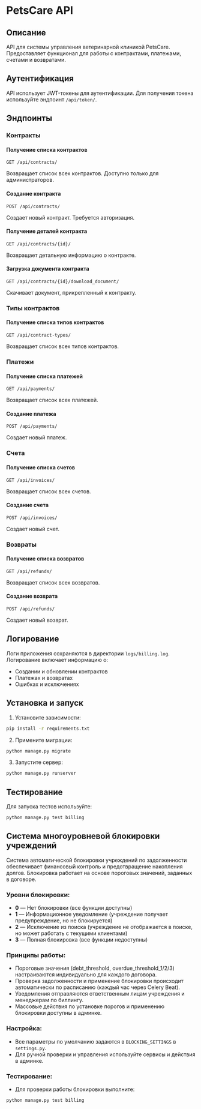 # PetsCare API

## Описание
API для системы управления ветеринарной клиникой PetsCare. Предоставляет функционал для работы с контрактами, платежами, счетами и возвратами.

## Аутентификация
API использует JWT-токены для аутентификации. Для получения токена используйте эндпоинт `/api/token/`.

## Эндпоинты

### Контракты

#### Получение списка контрактов
```
GET /api/contracts/
```
Возвращает список всех контрактов. Доступно только для администраторов.

#### Создание контракта
```
POST /api/contracts/
```
Создает новый контракт. Требуется авторизация.

#### Получение деталей контракта
```
GET /api/contracts/{id}/
```
Возвращает детальную информацию о контракте.

#### Загрузка документа контракта
```
GET /api/contracts/{id}/download_document/
```
Скачивает документ, прикрепленный к контракту.

### Типы контрактов

#### Получение списка типов контрактов
```
GET /api/contract-types/
```
Возвращает список всех типов контрактов.

### Платежи

#### Получение списка платежей
```
GET /api/payments/
```
Возвращает список всех платежей.

#### Создание платежа
```
POST /api/payments/
```
Создает новый платеж.

### Счета

#### Получение списка счетов
```
GET /api/invoices/
```
Возвращает список всех счетов.

#### Создание счета
```
POST /api/invoices/
```
Создает новый счет.

### Возвраты

#### Получение списка возвратов
```
GET /api/refunds/
```
Возвращает список всех возвратов.

#### Создание возврата
```
POST /api/refunds/
```
Создает новый возврат.

## Логирование
Логи приложения сохраняются в директории `logs/billing.log`. Логирование включает информацию о:
- Создании и обновлении контрактов
- Платежах и возвратах
- Ошибках и исключениях

## Установка и запуск

1. Установите зависимости:
```bash
pip install -r requirements.txt
```

2. Примените миграции:
```bash
python manage.py migrate
```

3. Запустите сервер:
```bash
python manage.py runserver
```

## Тестирование
Для запуска тестов используйте:
```bash
python manage.py test billing
```

## Система многоуровневой блокировки учреждений

Система автоматической блокировки учреждений по задолженности обеспечивает финансовый контроль и предотвращение накопления долгов. Блокировка работает на основе пороговых значений, заданных в договоре.

### Уровни блокировки:
- **0** — Нет блокировки (все функции доступны)
- **1** — Информационное уведомление (учреждение получает предупреждение, но не блокируется)
- **2** — Исключение из поиска (учреждение не отображается в поиске, но может работать с текущими клиентами)
- **3** — Полная блокировка (все функции недоступны)

### Принципы работы:
- Пороговые значения (debt_threshold, overdue_threshold_1/2/3) настраиваются индивидуально для каждого договора.
- Проверка задолженности и применение блокировки происходит автоматически по расписанию (каждый час через Celery Beat).
- Уведомления отправляются ответственным лицам учреждения и менеджерам по биллингу.
- Массовые действия по установке порогов и применению блокировки доступны в админке.

### Настройка:
- Все параметры по умолчанию задаются в `BLOCKING_SETTINGS` в `settings.py`.
- Для ручной проверки и управления используйте сервисы и действия в админке.

### Тестирование:
- Для проверки работы блокировки выполните:
```bash
python manage.py test billing
``` 